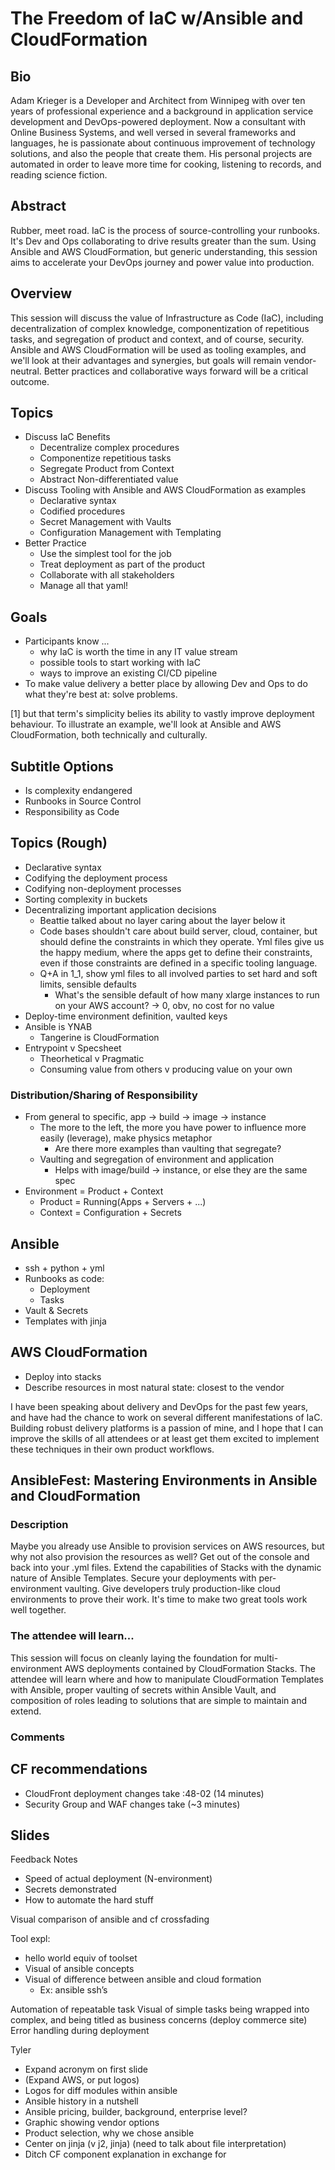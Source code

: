 # The Freedom of IaC w/Ansible and CloudFormation

## Bio

Adam Krieger is a Developer and Architect from Winnipeg with over ten years of professional experience and a background in application service development and DevOps-powered deployment. Now a consultant with Online Business Systems, and well versed in several frameworks and languages, he is passionate about continuous improvement of technology solutions, and also the people that create them. His personal projects are automated in order to leave more time for cooking, listening to records, and reading science fiction.

## Abstract

Rubber, meet road. IaC is the process of source-controlling your runbooks. It's Dev and Ops collaborating to drive results greater than the sum. Using Ansible and AWS CloudFormation, but generic understanding, this session aims to accelerate your DevOps journey and power value into production.

## Overview

This session will discuss the value of Infrastructure as Code (IaC), including decentralization of complex knowledge, componentization of repetitious tasks, and segregation of product and context, and of course, security. Ansible and AWS CloudFormation will be used as tooling examples, and we'll look at their advantages and synergies, but goals will remain vendor-neutral. Better practices and collaborative ways forward will be a critical outcome.

## Topics

- Discuss IaC Benefits
  - Decentralize complex procedures
  - Componentize repetitious tasks
  - Segregate Product from Context
  - Abstract Non-differentiated value
- Discuss Tooling with Ansible and AWS CloudFormation as examples
  - Declarative syntax
  - Codified procedures
  - Secret Management with Vaults
  - Configuration Management with Templating
- Better Practice
  - Use the simplest tool for the job
  - Treat deployment as part of the product
  - Collaborate with all stakeholders
  - Manage all that yaml!

## Goals

- Participants know ...
  - why IaC is worth the time in any IT value stream
  - possible tools to start working with IaC
  - ways to improve an existing CI/CD pipeline
- To make value delivery a better place by allowing Dev and Ops to do what they're best at: solve problems.

[1] but that term's simplicity belies its ability to vastly improve deployment behaviour. To illustrate an example, we'll look at Ansible and AWS CloudFormation, both technically and culturally.

## Subtitle Options

- Is complexity endangered
- Runbooks in Source Control
- Responsibility as Code

## Topics (Rough)

- Declarative syntax
- Codifying the deployment process
- Codifying non-deployment processes
- Sorting complexity in buckets
- Decentralizing important application decisions
  - Beattie talked about no layer caring about the layer below it
  - Code bases shouldn't care about build server, cloud, container, but should define the constraints in which they operate. Yml files give us the happy medium, where the apps get to define their constraints, even if those constraints are defined in a specific tooling language.
  - Q+A in 1_1, show yml files to all involved parties to set hard and soft limits, sensible defaults
    - What's the sensible default of how many xlarge instances to run on your AWS account? -> 0, obv, no cost for no value
- Deploy-time environment definition, vaulted keys
- Ansible is YNAB
  - Tangerine is CloudFormation
- Entrypoint v Specsheet
  - Theorhetical v Pragmatic
  - Consuming value from others v producing value on your own

### Distribution/Sharing of Responsibility

- From general to specific, app -> build -> image -> instance
  - The more to the left, the more you have power to influence more easily (leverage), make physics metaphor
    - Are there more examples than vaulting that segregate?
  - Vaulting and segregation of environment and application
    - Helps with image/build -> instance, or else they are the same spec
- Environment = Product + Context
  - Product = Running(Apps + Servers + ...)
  - Context = Configuration + Secrets

## Ansible

- ssh + python + yml
- Runbooks as code:
  - Deployment
  - Tasks
- Vault & Secrets
- Templates with jinja

## AWS CloudFormation

- Deploy into stacks
- Describe resources in most natural state: closest to the vendor

I have been speaking about delivery and DevOps for the past few years, and have had the chance to work on several different manifestations of IaC. Building robust delivery platforms is a passion of mine, and I hope that I can improve the skills of all attendees or at least get them excited to implement these techniques in their own product workflows.


## AnsibleFest: Mastering Environments in Ansible and CloudFormation

### Description

Maybe you already use Ansible to provision services on AWS resources, but why not also provision the resources as well? Get out of the console and back into your .yml files. Extend the capabilities of Stacks with the dynamic nature of Ansible Templates. Secure your deployments with per-environment vaulting. Give developers truly production-like cloud environments to prove their work. It's time to make two great tools work well together.

### The attendee will learn...

This session will focus on cleanly laying the foundation for multi-environment AWS deployments contained by CloudFormation Stacks. The attendee will learn where and how to manipulate CloudFormation Templates with Ansible, proper vaulting of secrets within Ansible Vault, and composition of roles leading to solutions that are simple to maintain and extend.

### Comments

## CF recommendations

- CloudFront deployment changes take :48-02 (14 minutes)
- Security Group and WAF changes take (~3 minutes)

## Slides

Feedback Notes

- Speed of actual deployment (N-environment)
- Secrets demonstrated
- How to automate the hard stuff


Visual comparison of ansible and cf crossfading

Tool expl:
- hello world equiv of toolset
- Visual of ansible concepts
- Visual of difference between ansible and cloud formation 
    - Ex: ansible ssh’s

Automation of repeatable task
Visual of simple tasks being wrapped into complex, and being titled as business concerns (deploy commerce site)
Error handling during deployment

Tyler
- Expand acronym on first slide
- (Expand AWS, or put logos)
- Logos for diff modules within ansible
- Ansible history in a nutshell
- Ansible pricing, builder, background, enterprise level?
- Graphic showing vendor options
- Product selection, why we chose ansible
- Center on jinja (v j2, jinja) (need to talk about file interpretation)
- Ditch CF component explanation in exchange for
